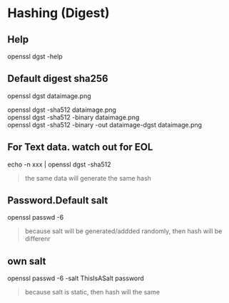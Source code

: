 # Hashing (Digest)

## Help

openssl dgst -help

## Default digest sha256

openssl dgst dataimage.png

openssl dgst -sha512 dataimage.png\
openssl dgst -sha512 -binary dataimage.png\
openssl dgst -sha512 -binary -out dataimage-dgst dataimage.png  

## For Text data. watch out for EOL

echo -n xxx | openssl dgst -sha512

> the same data will generate the same hash

## Password.Default salt

openssl passwd -6

> because salt will be generated/addded randomly, then hash will be differenr

## own salt

openssl passwd -6 -salt ThisIsASalt password

> because salt is static, then hash will the same
